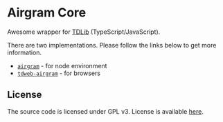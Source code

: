 # Airgram Core

Awesome wrapper for [TDLib](https://core.tlgr.org/tdlib) (TypeScript/JavaScript).

There are two implementations. Please follow the links below to get more information.

- [`airgram`](https://github.com/airgram/airgram) - for node environment
- [`tdweb-airgram`](https://github.com/airgram/tdweb-airgram) - for browsers

## License

The source code is licensed under GPL v3. License is available [here](/LICENSE).
